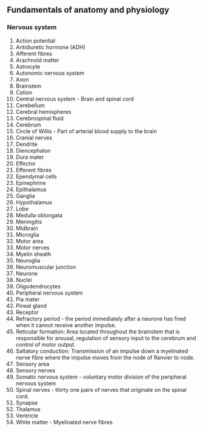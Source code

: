 ## Fundamentals of anatomy and physiology
### Nervous system
1. Action potential
2. Antidiuretic hormone (ADH)
3. Afferent fibres
4. Arachnoid matter
5. Astrocyte
6. Autonomic nervous system
7. Axon
8. Brainstem
9. Cation
10. Central nervous system - Brain and spinal cord
11. Cerebellum
12. Cerebral hemispheres
13. Cerebrospinal fluid
14. Cerebrum
15. Circle of Willis - Part of arterial blood supply to the brain
16. Cranial nerves
17. Dendrite
18. Diencephalon
19. Dura mater
20. Effector
21. Efferent fibres
22. Ependymal cells
23. Epinephrine
24. Epithalamus
25. Ganglia
26. Hypothalamus
27. Lobe
28. Medulla oblongata
29. Meningitis
30. Midbrain
31. Microglia
32. Motor area
33. Motor nerves
34. Myelin sheath
35. Neuroglia
36. Neuromuscular junction
37. Neurone
38. Nuclei
39. Oligodendrocytes
40. Peripheral nervous system
41. Pia mater
42. Pineal gland
43. Receptor
44. Refractory period - the period immediately after a neurone has fired when it cannot receive another impulse.
45. Reticular formation:  Area located throughout the brainstem that is responsible for arousal, regulation of sensory input to the cerebrum and control of motor output.
46. Saltatory conduction:  Transmission of an impulse down a myelinated nerve fibre where the impulse moves from the node of Ranvier to node.
47. Sensory area
48. Sensory nerves
49. Somatic nervous system - voluntary  motor division of the peripheral nervous system
50. Spinal nerves - thirty one pairs of nerves that originate on the spinal cord.
51. Synapse
52. Thalamus
53. Ventricle
54. White matter - Myelinated nerve fibres